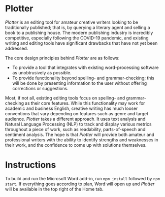 # Plotter

_Plotter_ is an editing tool for amateur creative writers looking to be traditionally published; that is, by querying a literary agent and selling a book to a publishing house. The modern publishing industry is incredibly competitive, especially following the COVID-19 pandemic, and existing writing and editing tools have significant drawbacks that have not yet been addressed.

The core design principles behind _Plotter_ are as follows:

- To provide a tool that integrates with existing word-processing software as unobtrusively as possible.
- To provide functionality beyond spelling- and grammar-checking; this will be done by presenting information to the user without offering corrections or suggestions.

Most, if not all, existing editing tools focus on spelling- and grammar-checking as their core features. While this functionality may work for academic and business English, creative writing has much looser conventions that vary depending on features such as genre and target audience. _Plotter_ takes a different approach. It uses text analysis and Natural Language Processing (NLP) to track and display various metrics throughout a piece of work, such as readability, parts-of-speech and sentiment analysis. The hope is that _Plotter_ will provide both amateur and professional writers with the ability to identify strengths and weaknesses in their work, and the confidence to come up with solutions themselves.

# Instructions

To build and run the Microsoft Word add-in, run ``npm install`` followed by ``npm start``. If everything goes according to plan, Word will open up and _Plotter_ will be available in the top right of the Home tab.
